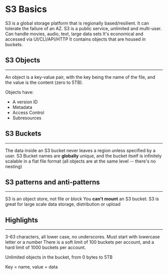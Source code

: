 # S3 Basics

S3 is a global storage platform that is regionally based/resilient.  It can tolerate the failure of an AZ.
S3 is a public service, unlimited and multi-user.  Can handle movies, audio, text, large data sets
It's economical and accessed via UI/CLI/API/HTTP
It contains objects that are housed in buckets.

## S3 Objects

---

An object is a key-value pair, with the key being the name of the file, and the value is the content (zero to 5TB).

Objects have:

* A version ID
* Metadata
* Access Control
* Subresources

## S3 Buckets

---
The data inside an S3 bucket never leaves a region unless specified by a user.
S3 Bucket names are **globally** unique, and the bucket itself is infinitely scalable in a flat file format (all objects are at the same level -- there's no nesting)

## S3 patterns and anti-patterns

---

S3 is an object store, not file or block
You **can't mount** an S3 bucket.  S3 is great for large scale data storage, distribution or upload

## Highlights

---

3-63 characters, all lower case, no underscores.  Must start with lowercase letter or a number
There is a soft limit of 100 buckets per account, and a hard limit of 1000 buckets per account.

Unlimited objects in the bucket, from 0 bytes to 5TB

Key = name, value = data
